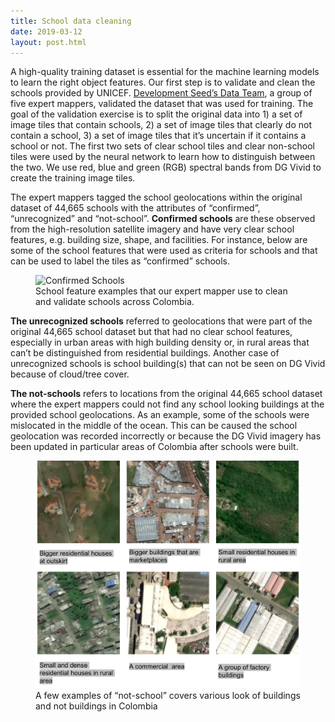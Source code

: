 ```yaml
---
title: School data cleaning
date: 2019-03-12
layout: post.html
---
```


A high-quality training dataset is essential for the machine learning models to learn the right object features. Our first step is to validate and clean the schools provided by UNICEF. [Development Seed’s Data Team](https://medium.com/devseed/announcing-devseed-data-1a3d8102cb23), a group of five expert mappers, validated the dataset that was used for training. The goal of the validation exercise is to split the original data into 1) a set of image tiles that contain schools, 2) a set of image tiles that clearly do not contain a school, 3) a set of image tiles that it’s uncertain if it contains a school or not.  The first two sets of clear school tiles and clear non-school tiles were used by the neural network to learn how to distinguish between the two. We use red, blue and green (RGB) spectral bands from DG Vivid to create the training image tiles.

The expert mappers tagged the school geolocations within the original dataset of 44,665 schools with the attributes of “confirmed”, “unrecognized” and “not-school”. **Confirmed schools** are these observed from the high-resolution satellite imagery and have very clear school features, e.g. building size, shape, and facilities. For instance, below are some of the school features that were used as criteria for schools and that can be used to label the tiles as “confirmed” schools.


<figure class="align-center">
	<img src="/assets/graphics/content/methodology/school_features.png" alt="Confirmed Schools" />
	<figcaption> School feature examples that our expert mapper use to clean and validate schools across Colombia.</figcaption>
</figure>

**The unrecognized schools** referred to geolocations that were part of the original 44,665 school dataset but that had no clear school features, especially in urban areas with high building density or, in rural areas that can’t be distinguished from residential buildings. Another case of unrecognized schools is school building(s) that can not be seen on DG Vivid because of cloud/tree cover.

**The not-schools** refers to locations from the original 44,665 school dataset where the expert mappers could not find any school looking buildings at the provided school geolocations. As an example, some of the schools were mislocated in the middle of the ocean. This can be caused the school geolocation was recorded incorrectly or because the DG Vivid imagery has been updated in particular areas of Colombia after schools were built.  


<figure class="align-center">
	<img src="/assets/graphics/content/methodology/not-school-compo.png" alt="Confirmed Schools" />
	<figcaption> A few examples of “not-school” covers various look of buildings and not buildings in Colombia</figcaption>
</figure>
